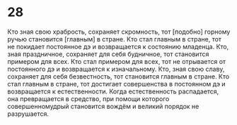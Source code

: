 # 28

Кто зная свою храбрость, сохраняет скромность, тот [подобно] горному ручью становится [главным] в стране. Кто стал главным в стране, тот не покидает постоянное дэ и возвращается к состоянию младенца. Кто, зная праздничное, сохраняет для себя будничное, тот становится примером для всех. Кто стал примером для всех, тот не отрывается от постоянного дэ и возвращается к изначальному. Кто, зная свою славу, сохраняет для себя безвестность, тот становится главным в стране. Кто стал главным в стране, тот достигает совершенства в постоянном дэ и возвращается к естественности. Когда естественность распадается, она превращается в средство, при помощи которого совершенномудрый становится вождём и великий порядок не разрушается.